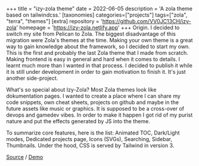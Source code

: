 +++
title = "izy-zola theme"
date = 2022-06-05
description = 'A zola theme based on tailwindcss.'
[taxonomies]
categories=["projects"]
tags=["zola", "terra", "themes"]
[extra]
repository = 'https://github.com/VV0JC13CH/izy-zola'
homepage = 'https://izy-zola.netlify.app'
+++
Origin. I decided to switch my site from Pelican to Zola. The biggest disadvantage of this migration were Zola's themes at the time. Making your own theme is a great way to gain knowledge about the framework, so I decided to start my own. This is the first and probably the last Zola theme that I made from scratch. Making frontend is easy in general and hard when it comes to details. I learnt much more than I wanted in that process. I decided to publish it while it is still under development in order to gain motivation to finish it. It's just another side-project.

What's so special about Izy-Zola? Most Zola themes look like dokumentation pages. I wanted to create a place where I can share my code snippets, own cheat sheets, projects on github and maybe in the future assets like music or graphics. It is supposed to be a cross-over of devops and gamedev vibes. In order to make it happen I got rid of my purist nature and put the effects generated by JS into the theme.

To summarize core features, here is the list: Animated TOC, Dark/Light modes, Dedicated projects page, Icons (SVGs), Searching, Sidebar, Thumbnails. Under the hood, CSS is served by Tailwind in version 3.

[Source](https://github.com/VV0JC13CH/izy-zola) / [Demo](https://izy-zola.netlify.app/)